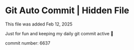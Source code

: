 # Git Auto Commit | Hidden File

This file was added Feb 12, 2025

Just for fun and keeping my daily git commit active 🤪

commit number: 6637
